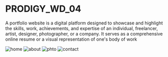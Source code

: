# PRODIGY_WD_04
A portfolio website is a digital platform designed to showcase and highlight the skills, work, achievements, and expertise of an individual, freelancer, artist, designer, photographer, or a company. It serves as a comprehensive online resume or a visual representation of one's body of work


![home](https://github.com/aashexsh07/PRODIGY_WD_04/assets/151196898/e9505133-c158-4101-8258-39dfdb9e302f)
![about](https://github.com/aashexsh07/PRODIGY_WD_04/assets/151196898/b51a9735-8314-4111-87ca-a5d37d440635)
![phto](https://github.com/aashexsh07/PRODIGY_WD_04/assets/151196898/e5f927d7-ccdc-4b6c-86f8-fb5f36731b41)
![contact](https://github.com/aashexsh07/PRODIGY_WD_04/assets/151196898/e4c895d0-1988-4eb9-b7c4-cd2435a713ce)
